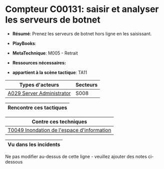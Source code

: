 # Compteur C00131: saisir et analyser les serveurs de botnet

* **Résumé**: Prenez les serveurs de botnet hors ligne en les saisissant.

* **PlayBooks**:

* **MetaTechnique**: M005 - Retrait

* **Ressources nécessaires:**

* **appartient à la scène tactique**: TA11


|Types d'acteurs |Secteurs |
|----------- |------- |
|[A029 Server Administrator](../../generated_pages/actortypes/A029.md) |S008 |



|Rencontre ces tactiques |
|---------------------- |



|Contre ces techniques |
|------------------------- |
|[T0049 Inondation de l'espace d'information](../../generated_pages/techniques/T0049.md) |



|Vu dans les incidents |
|----------------- |


Ne pas modifier au-dessus de cette ligne - veuillez ajouter des notes ci-dessous